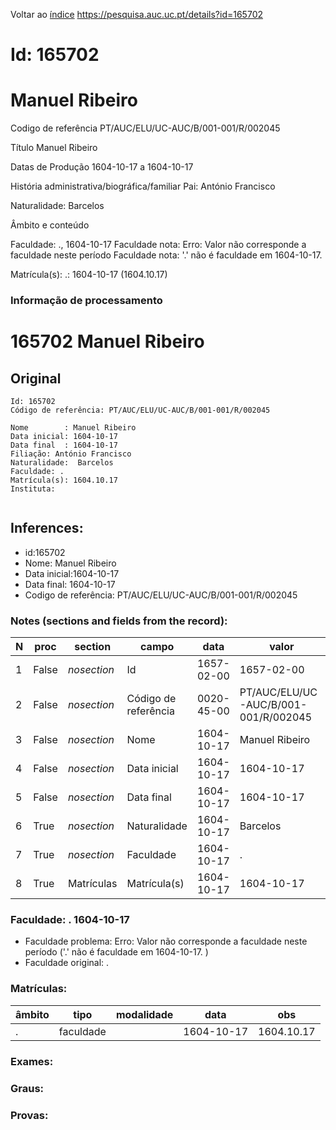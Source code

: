 
Voltar ao [índice](00%20Lista.md)
https://pesquisa.auc.uc.pt/details?id=165702

# Id: 165702
# Manuel Ribeiro

Codigo de referência
PT/AUC/ELU/UC-AUC/B/001-001/R/002045

Título
Manuel Ribeiro

Datas de Produção
1604-10-17 a 1604-10-17

História administrativa/biográfica/familiar
Pai: António Francisco

Naturalidade: Barcelos


Âmbito e conteúdo

Faculdade: ., 1604-10-17 
Faculdade nota: Erro: Valor não corresponde a faculdade neste período
Faculdade nota: '.' não é faculdade em 1604-10-17.  

Matrícula(s):
.: 1604-10-17 (1604.10.17)


### Informação de processamento
# 165702 Manuel Ribeiro

## Original
```
Id: 165702
Código de referência: PT/AUC/ELU/UC-AUC/B/001-001/R/002045

Nome        : Manuel Ribeiro
Data inicial: 1604-10-17
Data final  : 1604-10-17
Filiação: António Francisco
Naturalidade:  Barcelos
Faculdade: . 
Matrícula(s): 1604.10.17
Instituta: 


```
## Inferences:
* id:165702
* Nome: Manuel Ribeiro
* Data inicial:1604-10-17
* Data final: 1604-10-17
* Codigo de referência: PT/AUC/ELU/UC-AUC/B/001-001/R/002045

### Notes (sections and fields from the record):
|N  |proc   |section      |campo                 |data        |valor                                 |obs         |
|---|-------|-------------|----------------------|------------|--------------------------------------|------------|
|1  |False  |*nosection*  |Id                    |1657-02-00  |1657-02-00                            |165702      |
|2  |False  |*nosection*  |Código de referência  |0020-45-00  |PT/AUC/ELU/UC-AUC/B/001-001/R/002045  |            |
|3  |False  |*nosection*  |Nome                  |1604-10-17  |Manuel Ribeiro                        |            |
|4  |False  |*nosection*  |Data inicial          |1604-10-17  |1604-10-17                            |1604-10-17  |
|5  |False  |*nosection*  |Data final            |1604-10-17  |1604-10-17                            |1604-10-17  |
|6  |True   |*nosection*  |Naturalidade          |1604-10-17  |Barcelos                              |            |
|7  |True   |*nosection*  |Faculdade             |1604-10-17  |.                                     |            |
|8  |True   |Matrículas   |Matrícula(s)          |1604-10-17  |1604-10-17                            |1604.10.17  |
### Faculdade: . 1604-10-17 
* Faculdade problema: Erro: Valor não corresponde a faculdade neste período ('.' não é faculdade em 1604-10-17.  )
* Faculdade original: .

### Matrículas:
|âmbito|tipo       |modalidade|data        |obs         |
|------|-----------|----------|------------|------------|
|.     |faculdade  |          |1604-10-17  |1604.10.17  |

### Exames:

### Graus:

### Provas:


